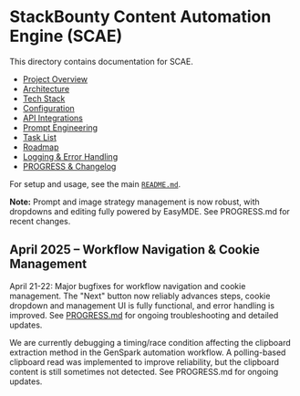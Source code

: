 # StackBounty Content Automation Engine (SCAE)

This directory contains documentation for SCAE.

- [Project Overview](./PROJECT_OVERVIEW.md)
- [Architecture](./ARCHITECTURE.md)
- [Tech Stack](./TECH_STACK.md)
- [Configuration](./CONFIGURATION.md)
- [API Integrations](./API_INTEGRATIONS.md)
- [Prompt Engineering](./PROMPT_ENGINEERING.md)
- [Task List](./TASK_LIST.md)
- [Roadmap](./ROADMAP.md)
- [Logging & Error Handling](./LOGGING_ERROR_HANDLING.md)
- [PROGRESS & Changelog](../PROGRESS.md)

For setup and usage, see the main [`README.md`](../README.md).

**Note:** Prompt and image strategy management is now robust, with dropdowns and editing fully powered by EasyMDE. See PROGRESS.md for recent changes.

## April 2025 – Workflow Navigation & Cookie Management

April 21-22: Major bugfixes for workflow navigation and cookie management. The "Next" button now reliably advances steps, cookie dropdown and management UI is fully functional, and error handling is improved. See [PROGRESS.md](./PROGRESS.md) for ongoing troubleshooting and detailed updates.

We are currently debugging a timing/race condition affecting the clipboard extraction method in the GenSpark automation workflow. A polling-based clipboard read was implemented to improve reliability, but the clipboard content is still sometimes not detected. See PROGRESS.md for ongoing updates.
